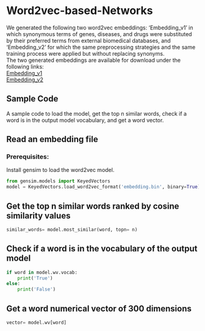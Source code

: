# Word2vec-based-Networks

We generated the following two word2vec embeddings: ‘Embedding_v1’ in which synonymous terms of genes, diseases, and drugs were substituted by their preferred terms from external biomedical databases, and  ‘Embedding_v2’ for which the same preprocessing strategies and the same training process were applied but without replacing synonyms.\
The two generated embeddings are available for download under the following links:\
[Embedding_v1](https://ebiomecon.genexplain.com/download/embedding_v1.bin)\
[Embedding_v2](https://ebiomecon.genexplain.com/download/embedding_v2.bin)


## Sample Code
A sample code to load the model, get the top n similar words, check if a word is in the output model vocabulary, and get a word vector.

## Read an embedding file 
### Prerequisites:
Install gensim to load the word2vec model.

```python 
from gensim.models import KeyedVectors
model = KeyedVectors.load_word2vec_format('embedding.bin', binary=True)
```

## Get the top n similar words ranked by cosine similarity values
```python
similar_words= model.most_similar(word, topn= n)
```

## Check if a word is in the vocabulary of the output model
```python 
if word in model.wv.vocab:
    print('True')
else:
    print('False')
```
    
## Get a word numerical vector of 300 dimensions
```python 
vector= model.wv[word]
```
